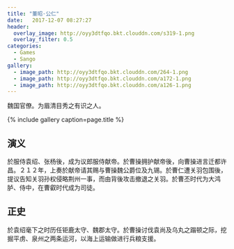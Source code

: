 ```yaml
---
title: "董昭·公仁"
date:   2017-12-07 08:27:27
header:
  overlay_image: http://oyy3dtfqo.bkt.clouddn.com/s319-1.png
  overlay_filter: 0.5
categories:
  - Games
  - Sango
gallery:
  - image_path: http://oyy3dtfqo.bkt.clouddn.com/264-1.png
  - image_path: http://oyy3dtfqo.bkt.clouddn.com/a172-1.png
  - image_path: http://oyy3dtfqo.bkt.clouddn.com/a126-1.png
---
```


魏国官僚。为眉清目秀之有识之人。

{% include gallery caption=page.title %}

## 演义

於服侍袁绍、张杨後，成为议郎服侍献帝。於曹操拥护献帝後，向曹操进言迁都许昌。２１２年，上奏於献帝请其赐与曹操魏公爵位及九锡。於曹仁遭关羽包围後，提议告知关羽孙权侵略荆州一事，而由背後攻击撤退之关羽。於曹丕时代为大鸿胪、侍中，在曹叡时代成为司徒。

## 正史

於袁绍毫下之时历任钜鹿太守、魏郡太守。於曹操讨伐袁尚及乌丸之蹋顿之际，挖掘平虏、泉州之两条运河，以海上运输做进行兵粮支援。